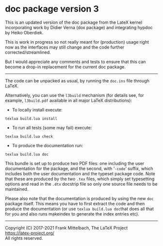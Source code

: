 doc package version 3
=================================================

This is an updated version of the doc package from the LateX kernel
incorporating work by Didier Verna (dox package) and integrating
hypdoc by Heiko Oberdiek.

This is work in progress so not really meant for (production) usage
right now as the interfaces may still change and the code further
corrected/streamlined.

But I would appreciate any comments and tests to ensure that this can
become a drop-in replacement for the current doc package.

----

The code can be unpacked as usual, by running the `doc.ins` file through LaTeX.

Alternatively, you can use the `l3build` mechanism (for details see, for example,
`l3build.pdf` available in all major LaTeX distributions):

 - To locally install execute:
 ```
 texlua build.lua install
 ```

 - To run all tests  (some may fail) execute:
 ```
 texlua build.lua check
 ```

 - To produce the documentation run:
 ```
 texlua build.lua doc
 ```

This bundle is set up to produce two PDF files: one including the
user documentation for the package, and the second, with ‘`-code`’
suffix, which includes both the user documentation and the typeset
package code.  Note that these are produced by the two `.tex` files,
which simply set typesetting options and read in the `.dtx` docstrip
file so only one source file needs to be maintained.

Please also note that the documentation is produced by using the new
`doc` package itself. This means you have to first extract the code
and then produce the documentation (or use `texlua build.lua doc`that
does all that for you and also runs makeindex to generate the index
entries etc).


-----

Copyright (C) 2017-2021 Frank Mittelbach, The LaTeX Project<br />
<https://latex-project.org/> <br />
All rights reserved.
